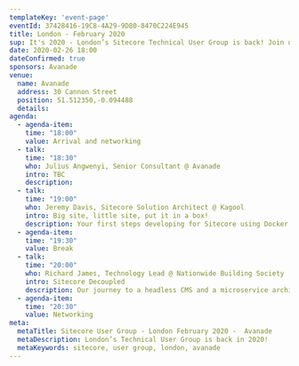 ```yaml
---
templateKey: 'event-page'
eventId: 37428416-19C8-4A29-9D80-8470C224E945
title: London - February 2020
sup: It's 2020 - London’s Sitecore Technical User Group is back! Join us for the first London Technical User Group of the year
date: 2020-02-26 18:00
dateConfirmed: true
sponsors: Avanade
venue:
  name: Avanade
  address: 30 Cannon Street
  position: 51.512350,-0.094488
  details: 
agenda:
  - agenda-item:
    time: "18:00"
    value: Arrival and networking
  - talk:
    time: "18:30"
    who: Julius Angwenyi, Senior Consultant @ Avanade
    intro: TBC
    description:
  - talk:
    time: "19:00"
    who: Jeremy Davis, Sitecore Solution Architect @ Kagool
    intro: Big site, little site, put it in a box!
    description: Your first steps developing for Sitecore using Docker
  - agenda-item:
    time: "19:30"
    value: Break
  - talk:
    time: "20:00"
    who: Richard James, Technology Lead @ Nationwide Building Society
    intro: Sitecore Decoupled
    description: Our journey to a headless CMS and a microservice architecture with Sitecore JSS
  - agenda-item:
    time: "20:30"
    value: Networking
meta:
  metaTitle: Sitecore User Group - London February 2020 -  Avanade 
  metaDescription: London’s Technical User Group is back in 2020!
  metaKeywords: sitecore, user group, london, avanade
---
```


